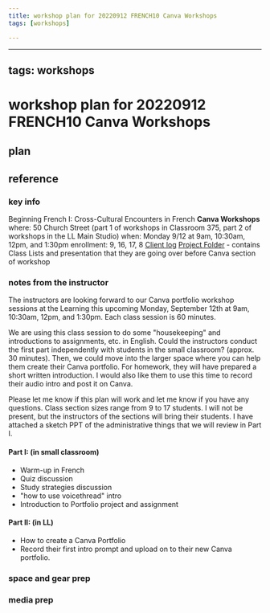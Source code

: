 ```yaml
---
title: workshop plan for 20220912 FRENCH10 Canva Workshops
tags: [workshops]

---
```


---
tags: workshops
---

# workshop plan for 20220912 FRENCH10 Canva Workshops

## plan

## reference
### key info
Beginning French I: Cross-Cultural Encounters in French **Canva Workshops**
where: 50 Church Street (part 1 of workshops in Classroom 375, part 2 of workshops in the LL Main Studio)
when: Monday 9/12 at 9am, 10:30am, 12pm, and 1:30pm
enrollment: 9, 16, 17, 8
[Client log](https://docs.google.com/document/d/1wZe8encmSxoD_n5O1G1N4rgitRGLBwAnKcqCs1O1L7o/edit#)
[Project Folder](https://docs.google.com/document/d/15uhiz6eFBcTL0d7mh0AYNsmkpGwAbTQK_5h0PyZ3oWg/edit#) - contains Class Lists and presentation that they are going over before Canva section of workshop

### notes from the instructor

The instructors are looking forward to our Canva portfolio workshop sessions at the Learning this upcoming Monday, September 12th at 9am, 10:30am, 12pm, and 1:30pm. Each class session is 60 minutes. 

We are using this class session to do some "housekeeping" and introductions to assignments, etc. in English. Could the instructors conduct the first part independently with students in the small classroom? (approx. 30 minutes). Then, we could move into the larger space where you can help them create their Canva portfolio. For homework, they will have prepared a short written introduction. I would also like them to use this time to record their audio intro and post it on Canva. 

Please let me know if this plan will work and let me know if you have any questions. Class section sizes range from 9 to 17 students. I will not be present, but the instructors of the sections will bring their students. I have attached a sketch PPT of the administrative things that we will review in Part I. 

#### Part I: (in small classroom)
* Warm-up in French
* Quiz discussion
* Study strategies discussion
* "how to use voicethread" intro
* Introduction to Portfolio project and assignment 
#### Part II: (in LL) 
* How to create a Canva Portfolio
* Record their first intro prompt and upload on to their new Canva portfolio. 

### space and gear prep
### media prep